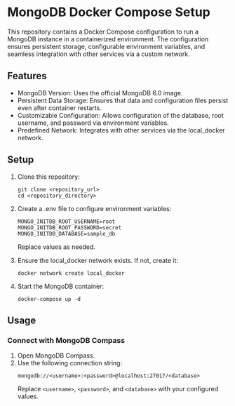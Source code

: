# MongoDB Docker Compose Setup
This repository contains a Docker Compose configuration to run a MongoDB instance in a containerized environment. The configuration ensures persistent storage, configurable environment variables, and seamless integration with other services via a custom network.

## Features
- MongoDB Version: Uses the official MongoDB 6.0 image.
- Persistent Data Storage: Ensures that data and configuration files persist even after container restarts.
- Customizable Configuration: Allows configuration of the database, root username, and password via environment variables.
- Predefined Network: Integrates with other services via the local_docker network.

## Setup
1. Clone this repository:

    ```
    git clone <repository_url>
    cd <repository_directory>
    ```

2. Create a .env file to configure environment variables:

    ```
    MONGO_INITDB_ROOT_USERNAME=root
    MONGO_INITDB_ROOT_PASSWORD=secret
    MONGO_INITDB_DATABASE=sample_db
    ```
    Replace values as needed.

3. Ensure the local_docker network exists. If not, create it:

    ```
    docker network create local_docker
    ```

4. Start the MongoDB container:

    ```
    docker-compose up -d
    ```

## Usage
### Connect with MongoDB Compass
1. Open MongoDB Compass.
2. Use the following connection string:
    ```
    mongodb://<username>:<password>@localhost:27017/<database>
    ```
    Replace `<username>`, `<password>`, and `<database>` with your configured values.
